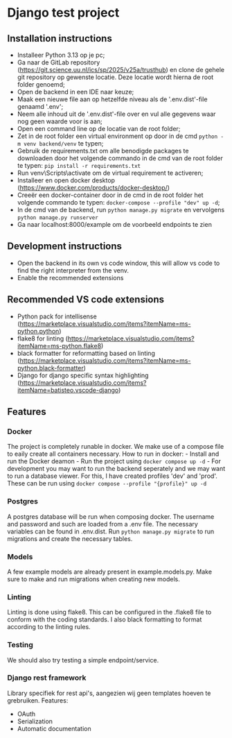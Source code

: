 # Django test project

## Installation instructions

- Installeer Python 3.13 op je pc;
- Ga naar de GitLab repository (https://git.science.uu.nl/ics/sp/2025/v25a/trusthub) en clone de gehele git repository op gewenste locatie. Deze locatie wordt hierna de root folder genoemd;
- Open de backend in een IDE naar keuze;
- Maak een nieuwe file aan op hetzelfde niveau als de '.env.dist'-file genaamd '.env';
- Neem alle inhoud uit de '.env.dist'-file over en vul alle gegevens waar nog geen waarde voor is aan;
- Open een command line op de locatie van de root folder;
- Zet in de root folder een virtual environment op door in de cmd ```python -m venv backend/venv``` te typen;
- Gebruik de requirements.txt om alle benodigde packages te downloaden door het volgende commando in de cmd van de root folder te typen: ```pip install -r requirements.txt```
- Run venv\Scripts\activate om de virtual requirement te activeren;
- Installeer en open docker desktop (https://www.docker.com/products/docker-desktop/)
- Creeër een docker-container door in de cmd in de root folder het volgende commando te typen: ```docker-compose --profile "dev" up -d```;
- In de cmd van de backend, run ```python manage.py migrate``` en vervolgens ```python manage.py runserver```
- Ga naar localhost:8000/example om de voorbeeld endpoints te zien

## Development instructions
- Open the backend in its own vs code window, this will allow vs code to find the right interpreter from the venv.
- Enable the recommended extensions

## Recommended VS code extensions
- Python pack for intellisense (https://marketplace.visualstudio.com/items?itemName=ms-python.python)
- flake8 for linting (https://marketplace.visualstudio.com/items?itemName=ms-python.flake8)
- black formatter for reformatting based on linting (https://marketplace.visualstudio.com/items?itemName=ms-python.black-formatter)
- Django for django specific syntax highlighting (https://marketplace.visualstudio.com/items?itemName=batisteo.vscode-django)

## Features
### Docker
The project is completely runable in docker. We make use of a compose file to eaily create all containers necessary.
How to run in docker:
    - Install and run the Docker deamon
    - Run the project using ```docker compose up -d```
    - For development you may want to run the backend seperately and we may want to run a database viewer. For this, I have created profiles 'dev' and 'prod'. These can be run using ```docker compose --profile "{profile}" up -d```

### Postgres
A postgres database will be run when composing docker. The username and password and such are loaded from a .env file. The necessary variables can be found in .env.dist.
Run ```python manage.py migrate``` to run migrations and create the necessary tables.

### Models
A few example models are already present in example.models.py. Make sure to make and run migrations when creating new models.

### Linting
Linting is done using flake8. This can be configured in the .flake8 file to conform with the coding standards. I also black formatting to format according to the linting rules.

### Testing
We should also try testing a simple endpoint/service.

### Django rest framework
Library specifiek for rest api's, aangezien wij geen templates hoeven te grebruiken.
Features:
- OAuth
- Serialization
- Automatic documentation